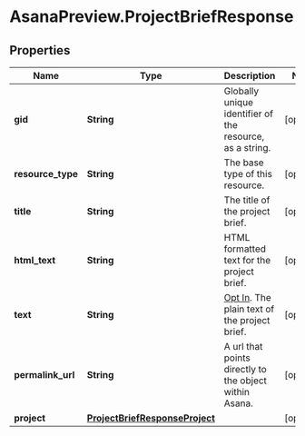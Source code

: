 # AsanaPreview.ProjectBriefResponse

## Properties
Name | Type | Description | Notes
------------ | ------------- | ------------- | -------------
**gid** | **String** | Globally unique identifier of the resource, as a string. | [optional] 
**resource_type** | **String** | The base type of this resource. | [optional] 
**title** | **String** | The title of the project brief. | [optional] 
**html_text** | **String** | HTML formatted text for the project brief. | [optional] 
**text** | **String** | [Opt In](/docs/inputoutput-options). The plain text of the project brief. | [optional] 
**permalink_url** | **String** | A url that points directly to the object within Asana. | [optional] 
**project** | [**ProjectBriefResponseProject**](ProjectBriefResponseProject.md) |  | [optional] 
